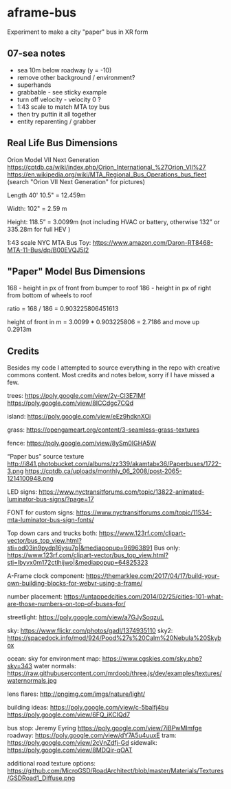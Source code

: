 # aframe-bus
Experiment to make a city "paper" bus in XR form

## 07-sea notes
* sea 10m below roadway (y = -10)
* remove other background / environment?
* superhands
* grabbable - see sticky example
* turn off velocity - velocity 0 ?
* 1:43 scale to match MTA toy bus
* then try puttin it all together
* entity reparenting / grabber

## Real Life Bus Dimensions

Orion Model VII Next Generation
https://cptdb.ca/wiki/index.php/Orion_International_%27Orion_VII%27
https://en.wikipedia.org/wiki/MTA_Regional_Bus_Operations_bus_fleet (search "Orion VII
Next Generation" for pictures)

Length 40' 10.5" = 12.459m

Width: 102" = 2.59 m

Height: 118.5” = 3.0099m (not including HVAC or battery, otherwise 132” or 335.28m for full HEV )

1:43 scale NYC MTA Bus Toy:
https://www.amazon.com/Daron-RT8468-MTA-11-Bus/dp/B00EVQJ5I2

## "Paper" Model Bus Dimensions

168 - height in px of front from bumper to roof
186 - height in px of right from bottom of wheels to roof

ratio = 168 / 186 = 0.903225806451613

height of front in m = 3.0099 * 0.903225806 = 2.7186
and move up 0.2913m



## Credits

Besides my code I attempted to source everything in the repo with creative commons content. Most credits and notes below, sorry if I have missed a few.

trees:
https://poly.google.com/view/2y-Cl3E7lMf
https://poly.google.com/view/8ICCdgc7CQd

island:
https://poly.google.com/view/eEz9hdknXOi

grass:
https://opengameart.org/content/3-seamless-grass-textures

fence:
https://poly.google.com/view/8ySm0IGHA5W

“Paper bus” source texture
http://i841.photobucket.com/albums/zz339/akamtabx36/Paperbuses/1722-3.png
https://cptdb.ca/uploads/monthly_06_2008/post-2065-1214100948.png



LED signs:
https://www.nyctransitforums.com/topic/13822-animated-luminator-bus-signs/?page=17

FONT for custom signs:
https://www.nyctransitforums.com/topic/11534-mta-luminator-bus-sign-fonts/

Top down cars and trucks both:
https://www.123rf.com/clipart-vector/bus_top_view.html?sti=od03in9pydp16ysu7p|&mediapopup=96963891
Bus only:
https://www.123rf.com/clipart-vector/bus_top_view.html?sti=lbyvx0m172ctlhijwo|&mediapopup=64825323

A-Frame clock component:
https://themarklee.com/2017/04/17/build-your-own-building-blocks-for-webvr-using-a-frame/

number placement:
https://untappedcities.com/2014/02/25/cities-101-what-are-those-numbers-on-top-of-buses-for/

streetlight:
https://poly.google.com/view/a7GJySoqzuL

sky:
https://www.flickr.com/photos/gadl/1374935110
sky2: https://spacedock.info/mod/924/Pood%27s%20Calm%20Nebula%20Skybox

ocean:
sky for environment map: https://www.cgskies.com/sky.php?sky=343
water normals: https://raw.githubusercontent.com/mrdoob/three.js/dev/examples/textures/waternormals.jpg

lens flares:
http://pngimg.com/imgs/nature/light/

building ideas:
https://poly.google.com/view/c-5balfj4bu
https://poly.google.com/view/6FQ_iKCIQd7

bus stop: Jeremy Eyring https://poly.google.com/view/7iBPwMlmfge
roadway: https://poly.google.com/view/dY7A5u4uuxE
tram: https://poly.google.com/view/2cVnZdfj-Gd
sidewalk: https://poly.google.com/view/8MDQir-qOAT

additional road texture options:
https://github.com/MicroGSD/RoadArchitect/blob/master/Materials/Textures/GSDRoad1_Diffuse.png
